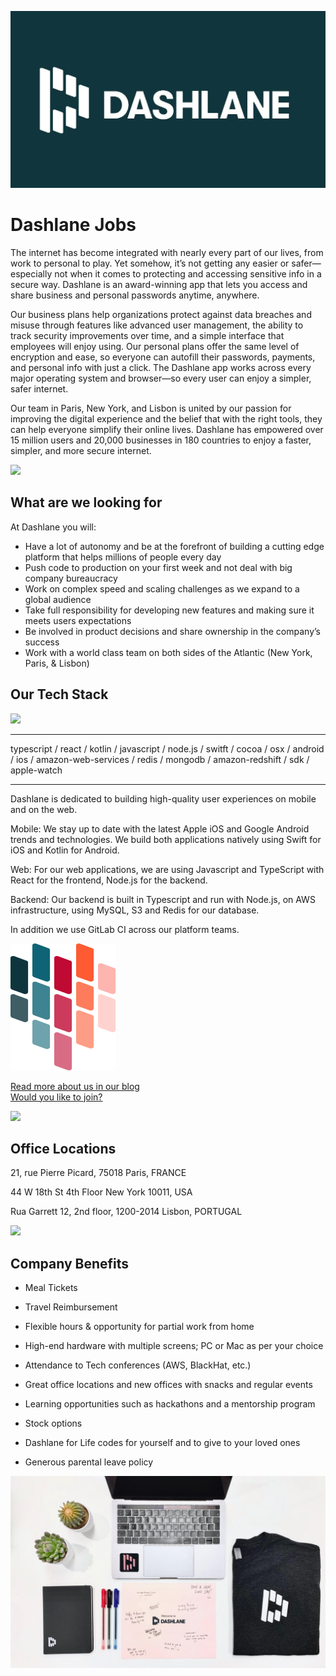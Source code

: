 ![](https://github.com/Dashlane/we-are-hiring/blob/master/images/logo.jpeg)


Dashlane Jobs
=============

The internet has become integrated with nearly every part of our lives, from work to personal to play. Yet somehow, it’s not getting any easier or safer—especially not when it comes to protecting and accessing sensitive info in a secure way. Dashlane is an award-winning app that lets you access and share business and personal passwords anytime, anywhere.

Our business plans help organizations protect against data breaches and misuse through features like advanced user management, the ability to track security improvements over time, and a simple interface that employees will enjoy using. Our personal plans offer the same level of encryption and ease, so everyone can autofill their passwords, payments, and personal info with just a click. The Dashlane app works across every major operating system and browser—so every user can enjoy a simpler, safer internet.

Our team in Paris, New York, and Lisbon is united by our passion for improving the digital experience and the belief that with the right tools, they can help everyone simplify their online lives. Dashlane has empowered over 15 million users and 20,000 businesses in 180 countries to enjoy a faster, simpler, and more secure internet.

![](https://github.com/Dashlane/we-are-hiring/blob/master/images/team_working.png)

What are we looking for
-------------
At Dashlane you will:
- Have a lot of autonomy and be at the forefront of building a cutting edge platform that helps millions of people every day
- Push code to production on your first week and not deal with big company bureaucracy
- Work on complex speed and scaling challenges as we expand to a global audience
- Take full responsibility for developing new features and making sure it meets users expectations
- Be involved in product decisions and share ownership in the company’s success
- Work with a world class team on both sides of the Atlantic (New York, Paris, & Lisbon)


Our Tech Stack
--------------
![](https://github.com/Dashlane/we-are-hiring/blob/master/images/dev_working.jpeg)
- - - - - - - -
typescript / react / kotlin / javascript / node.js / switft / cocoa / osx / android / ios / amazon-web-services / redis / mongodb / amazon-redshift / sdk / apple-watch 
- - - - -


Dashlane is dedicated to building high-quality user experiences on mobile and on the web.

Mobile: We stay up to date with the latest Apple iOS and Google Android trends and technologies. We build both applications natively using Swift for iOS and Kotlin for Android.

Web: For our web applications, we are using Javascript and TypeScript with React for the frontend, Node.js for the backend.

Backend: Our backend is built in Typescript and run with Node.js, on AWS infrastructure, using MySQL, S3 and Redis for our database.

In addition we use GitLab CI across our platform teams.

![](https://github.com/Dashlane/we-are-hiring/blob/master/images/dashlove.png)

[Read more about us in our blog](https://blog.dashlane.com/category/engineering/)           
[Would you like to join?](https://www.dashlane.com/about/careers)

![](https://github.com/Dashlane/we-are-hiring/blob/master/images/team_chat.png)

Office Locations
------------------

21, rue Pierre Picard, 75018 Paris, FRANCE

44 W 18th St 4th Floor New York 10011, USA

Rua Garrett 12, 2nd floor, 1200-2014 Lisbon, PORTUGAL

![](https://github.com/Dashlane/we-are-hiring/blob/master/images/baby.png)

Company Benefits 
------------------
- Meal Tickets

- Travel Reimbursement

- Flexible hours & opportunity for partial work from home

- High-end hardware with multiple screens; PC or Mac as per your choice

- Attendance to Tech conferences (AWS, BlackHat, etc.)

- Great office locations and new offices with snacks and regular events

- Learning opportunities such as hackathons and a mentorship program

- Stock options

- Dashlane for Life codes for yourself and to give to your loved ones

- Generous parental leave policy

![](https://github.com/Dashlane/we-are-hiring/blob/master/images/first_day_package.jpeg)

